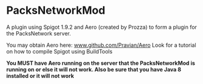 # PacksNetworkMod
A plugin using Spigot 1.9.2 and Aero (created by Prozza) to form a plugin for the PacksNetwork server.

You may obtain Aero here: www.github.com/Pravian/Aero
Look for a tutorial on how to compile Spigot using BuildTools

<b>You MUST have Aero running on the server that the PacksNetworkMod is running on or else it will not work.
Also be sure that you have Java 8 installed or it will not work</b>

